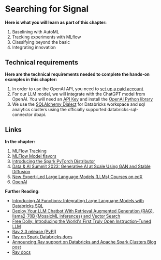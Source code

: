 # Searching for Signal

**Here is what you will learn as part of this chapter:**
1. Baselining with AutoML
2. Tracking experiments with MLflow
3. Classifying beyond the basic
4. Integrating innovation

## Technical requirements 

**Here are the technical requirements needed to complete the hands-on examples in this chapter:**
1. In order to use the OpenAI API, you need to [set up a paid account](https://platform.openai.com/account/billing/overview).
2. For our LLM model, we will integrate with the ChatGPT model from OpenAI. You will need an [API Key](https://platform.openai.com/account/api-keys) and install the [OpenAI Python library](https://pypi.org/project/openai/)
3. We use the [SQLAlchemy Dialect](https://pypi.org/project/sqlalchemy-databricks/) for Databricks workspace and sql analytics clusters using the officially supported databricks-sql-connector dbapi.


## Links

**In the chapter:**
1. [MLFlow Tracking](https://mlflow.org/docs/latest/tracking.html#tracking)
2. [MLFlow Model flavors](https://mlflow.org/docs/latest/models.html#built-in-model-flavors)
3. [Introducing the Spark PyTorch Distributor](https://www.databricks.com/blog/2023/04/20/pytorch-databricks-introducing-spark-pytorch-distributor.html)
4. [Data & AI Summit 2023: Generative AI at Scale Using GAN and Stable Diffusion](https://www.youtube.com/watch?v=YsWZDCsM9aE)
5. [New Expert-Led Large Language Models (LLMs) Courses on edX](https://www.databricks.com/blog/enroll-our-new-expert-led-large-language-models-llms-courses-edx)
6. [OpenAI](https://platform.openai.com)

**Further Reading:**
- [Introducing AI Functions: Integrating Large Language Models with Databricks SQL](https://www.databricks.com/blog/2023/04/18/introducing-ai-functions-integrating-large-language-models-databricks-sql.html)
- [Deploy Your LLM Chatbot With Retrieval Augmented Generation (RAG), llama2-70B (MosaicML inferences) and Vector Search](https://www.databricks.com/resources/demos/tutorials/data-science-and-ai/lakehouse-ai-deploy-your-llm-chatbot)
- [Free Dolly: Introducing the World's First Truly Open Instruction-Tuned LLM](https://www.databricks.com/blog/2023/04/12/dolly-first-open-commercially-viable-instruction-tuned-llm)
- [Ray 2.3 release (PyPI)](https://pypi.org/project/ray/)
- [Ray on Spark Databricks docs](https://docs.databricks.com/machine-learning/ray-integration.html)
- [Announcing Ray support on Databricks and Apache Spark Clusters Blog post](https://www.databricks.com/blog/2023/02/28/announcing-ray-support-databricks-and-apache-spark-clusters.html)
- [Ray docs](https://docs.ray.io/en/latest/cluster/vms/user-guides/community/spark.html#deploying-on-spark-standalone-cluster)
